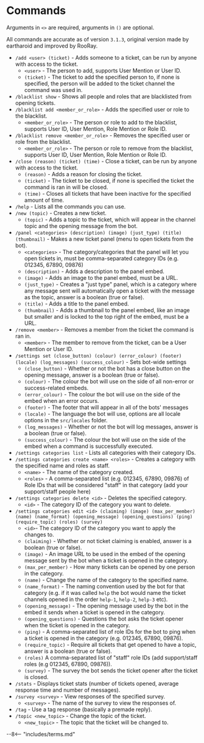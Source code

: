 # Commands

Arguments in `<>` are required, arguments in `()` are optional.

All commands are accurate as of version `3.1.3`, original version made by eartharoid and improved by RooRay.

- `/add <user> (ticket)` - Adds someone to a ticket, can be run by anyone with access to the ticket.
  - `<user>` - The person to add, supports User Mention or User ID.
  - `(ticket)` - The ticket to add the specified person to, if none is specified, the person will be added to the ticket channel the command was used in.
- `/blacklist show` - Shows all people and roles that are blacklisted from opening tickets.
- `/blacklist add <member_or_role>` - Adds the specified user or role to the blacklist.
  - `<member_or_role>` - The person or role to add to the blacklist, supports User ID, User Mention, Role Mention or Role ID.
- `/blacklist remove <member_or_role>` - Removes the specified user or role from the blacklist.
  - `<member_or_role>` - The person or role to remove from the blacklist, supports User ID, User Mention, Role Mention or Role ID.
- `/close (reason) (ticket) (time)` - Close a ticket, can be run by anyone with access to the ticket.
  - `(reason)` - Adds a reason for closing the ticket.
  - `(ticket)` - The ticket to be closed, if none is specified the ticket the command is ran in will be closed.
  - `(time)` - Closes all tickets that have been inactive for the specified amount of time.
- `/help` - Lists all the commands you can use.
- `/new (topic)` - Creates a new ticket.
  - `(topic)` - Adds a topic to the ticket, which will appear in the channel topic and the opening message from the bot.
- `/panel <categories> (description) (image) (just_type) (title) (thumbnail)` - Makes a new ticket panel (menu to open tickets from the bot).
  - `<categories>` - The category/categories that the panel will let you open tickets in, must be comma-separated category IDs (e.g. 012345, 67890, 09876)
  - `(description)` - Adds a description to the panel embed.
  - `(image)` - Adds an image to the panel embed, must be a URL.
  - `(just_type)` - Creates a "just type" panel, which is a category where any message sent will automatically open a ticket with the message as the topic, answer is a boolean (true or false).
  - `(title)` - Adds a title to the panel embed.
  - `(thumbnail)` - Adds a thumbnail to the panel embed, like an image but smaller and is locked to the top right of the embed, must be a URL.
- `/remove <member>` - Removes a member from the ticket the command is ran in.
  - `<member>` - The member to remove from the ticket, can be a User Mention or User ID.
- `/settings set (close_button) (colour) (error_colour) (footer) (locale) (log_messages) (success_colour)` - Sets bot-wide settings
  - `(close_button)` - Whether or not the bot has a close button on the opening message, answer is a boolean (true or false).
  - `(colour)` - The colour the bot will use on the side of all non-error or success-related embeds.
  - `(error_colour)` - The colour the bot will use on the side of the embed when an error occurs.
  - `(footer)` - The footer that will appear in all of the bots' messages
  - `(locale)` - The language the bot will use, options are all locale options in the `src/locales` folder.
  - `(log_messages)` - Whether or not the bot will log messages, answer is a boolean (true or false).
  - `(success_colour)` - The colour the bot will use on the side of the embed when a command is successfully executed.
- `/settings categories list` - Lists all categories with their category IDs.
- `/settings categories create <name> <roles>` - Creates a category with the specified name and roles as staff.
  - `<name>` - The name of the category created.
  - `<roles>` - A comma-separated list (e.g. 012345, 67890, 09876) of Role IDs that will be considered "staff" in that category (add your support/staff people here)
- `/settings categories delete <id>` - Deletes the specified category.
  - `<id>` - The category ID of the category you want to delete.
- `/settings categories edit <id> (claiming) (image) (max_per_member) (name) (name_format) (opening_message) (opening_questions) (ping) (require_topic) (roles) (survey)`
  - `<id>`- The category ID of the category you want to apply the changes to.
  - `(claiming)` - Whether or not ticket claiming is enabled, answer is a boolean (true or false).
  - `(image)` - An image URL to be used in the embed of the opening message sent by the bot when a ticket is opened in the category.
  - `(max_per_member)` - How many tickets can be opened by one person in the category.
  - `(name)` - Change the name of the category to the specified name.
  - `(name_format)` - The naming convention used by the bot for that category (e.g. if it was called `help` the bot would name the ticket channels opened in the order `help-1`, `help-2`, `help-3` etc).
  - `(opening_message)` - The opening message used by the bot in the embed it sends when a ticket is opened in the category.
  - `(opening_questions)` - Questions the bot asks the ticket opener when the ticket is opened in the category.
  - `(ping)` - A comma-separated list of role IDs for the bot to ping when a ticket is opened in the category (e.g. 012345, 67890, 09876).
  - `(require_topic)` - Require all tickets that get opened to have a topic, answer is a boolean (true or false).
  - `(roles)` A comma-separated list of "staff" role IDs (add support/staff roles (e.g 012345, 67890, 09876)).
  - `(survey)` - The survey the bot sends the ticket opener after the ticket is closed.
- `/stats` - Displays ticket stats (number of tickets opened, average response time and number of messages).
- `/survey <survey>` - View responses of the specified survey.
  - `<survey>` - The name of the survey to view the responses of.
- `/tag` - Use a tag response (basically a premade reply).
- `/topic <new_topic>` - Change the topic of the ticket.
  - `<new_topic>` - The topic that the ticket will be changed to.

<!-- do not delete -->
--8<-- "includes/terms.md"
<!-- /do not delete -->
